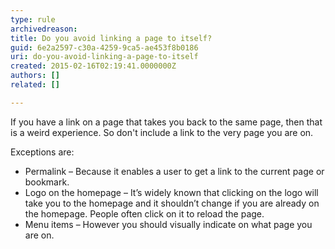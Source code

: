 ```yaml
---
type: rule
archivedreason: 
title: Do you avoid linking a page to itself?
guid: 6e2a2597-c30a-4259-9ca5-ae453f8b0186
uri: do-you-avoid-linking-a-page-to-itself
created: 2015-02-16T02:19:41.0000000Z
authors: []
related: []

---
```


If you have a link on a page that takes you back to the same page, then  that is a weird experience. So don't include a link to the very page you  are on.

<!--endintro-->

Exceptions are:

* Permalink – Because it enables a user to get a link to the current page or bookmark.
* Logo on the homepage – It’s widely known that clicking on the logo will take you to the homepage and it shouldn’t change if you are already on the homepage. People often click on it to reload the page.
* Menu items – However you should visually indicate on what page you are on.
